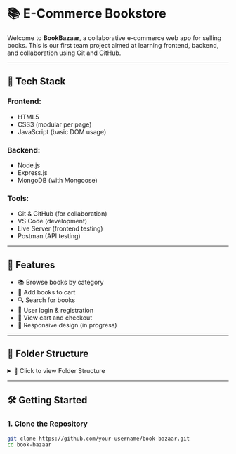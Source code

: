 # 📚 E-Commerce Bookstore

Welcome to **BookBazaar**, a collaborative e-commerce web app for selling books. This is our first team project aimed at learning frontend, backend, and collaboration using Git and GitHub.

---

## 🔧 Tech Stack

### Frontend:
- HTML5
- CSS3 (modular per page)
- JavaScript (basic DOM usage)

### Backend:
- Node.js
- Express.js
- MongoDB (with Mongoose)

### Tools:
- Git & GitHub (for collaboration)
- VS Code (development)
- Live Server (frontend testing)
- Postman (API testing)

---

## 🚀 Features

- 📚 Browse books by category
- 🛒 Add books to cart
- 🔍 Search for books
- 🔐 User login & registration
- 🧾 View cart and checkout
- 📱 Responsive design (in progress)

---

## 📁 Folder Structure

<details>
<summary>📁 Click to view Folder Structure</summary>
<br>
  book-store/<br>
  ├── front-end/<br>
  │ ├── pages/<br>
  │ ├── styles/<br>
  │ ├── scripts/<br>
  │ └── assets/<br>
  ├── back-end/<br>
  │ ├── routes/<br>
  │ ├── controllers/<br>
  │ ├── models/<br>
  │ └── config/<br>
  ├── .env<br>
  ├── .gitignore<br>
  ├── README.md<br>
  └── package.json<br>
</details>

---

## 🛠️ Getting Started

### 1. Clone the Repository
```bash
git clone https://github.com/your-username/book-bazaar.git
cd book-bazaar
